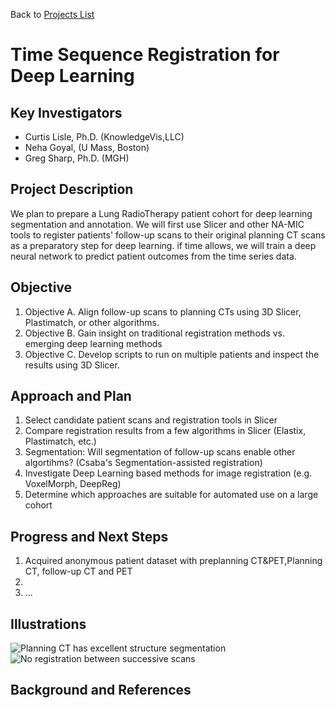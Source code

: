 Back to [Projects List](../../README.md#ProjectsList)

# Time Sequence Registration for Deep Learning

## Key Investigators

- Curtis Lisle, Ph.D. (KnowledgeVis,LLC)
- Neha Goyal, (U Mass, Boston)
- Greg Sharp, Ph.D. (MGH)

## Project Description

We plan to prepare a Lung RadioTherapy patient cohort for deep learning segmentation and annotation.  We will first use Slicer and other NA-MIC 
tools to register patients' follow-up scans to their original planning CT scans as a preparatory step for deep learning. if time allows, we will train a deep neural network to predict patient outcomes from the time series data.   

## Objective

<!-- Describe here WHAT you would like to achieve (what you will have as end result). -->


1. Objective A. Align follow-up scans to planning CTs using 3D Slicer, Plastimatch, or other algorithms.
2. Objective B. Gain insight on traditional registration methods vs. emerging deep learning methods
3. Objective C. Develop scripts to run on multiple patients and inspect the results using 3D Slicer. 

## Approach and Plan

<!-- Describe here HOW you would like to achieve the objectives stated above. -->

1. Select candidate patient scans and registration tools in Slicer
2. Compare registration results from a few algorithms in Slicer (Elastix, Plastimatch, etc.)
3. Segmentation: Will segmentation of follow-up scans enable other algortihms? (Csaba's Segmentation-assisted registration)
4. Investigate Deep Learning based methods for image registration (e.g. VoxelMorph, DeepReg)
6. Determine which approaches are suitable for automated use on a large cohort

## Progress and Next Steps

<!-- Update this section as you make progress, describing of what you have ACTUALLY DONE. If there are specific steps that you could not complete then you can describe them here, too. -->

1. Acquired anonymous patient dataset with preplanning CT&PET,Planning CT, follow-up CT and PET
1. 
1. ...

## Illustrations

<!-- Add pictures and links to videos that demonstrate what has been accomplished.
![Description of picture](Example2.jpg)
![Some more images](Example2.jpg)
-->
![Planning CT has excellent structure segmentation](https://data.kitware.com/api/v1/item/60d92be32fa25629b980f149/download?contentDisposition=inline)
![No registration between successive scans](https://data.kitware.com/api/v1/item/60d92be52fa25629b980f151/download?contentDisposition=inline)

## Background and References

<!-- If you developed any software, include link to the source code repository. If possible, also add links to sample data, and to any relevant publications. -->
